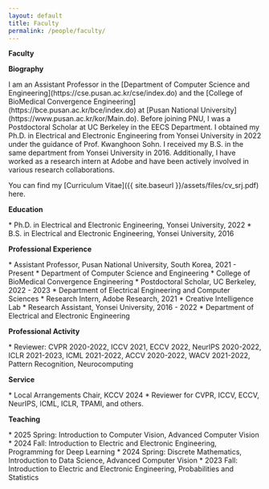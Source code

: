 ```yaml
---
layout: default
title: Faculty
permalink: /people/faculty/
---
```


<p><strong>Faculty</strong></p>

<p><strong>Biography</strong></p>
I am an Assistant Professor in the [Department of Computer Science and Engineering](https://cse.pusan.ac.kr/cse/index.do) and the [College of BioMedical Convergence Engineering](https://bce.pusan.ac.kr/bce/index.do) at [Pusan National University](https://www.pusan.ac.kr/kor/Main.do). Before joining PNU, I was a Postdoctoral Scholar at UC Berkeley in the EECS Department. I obtained my Ph.D. in Electrical and Electronic Engineering from Yonsei University in 2022 under the guidance of Prof. Kwanghoon Sohn. I received my B.S. in the same department from Yonsei University in 2016. Additionally, I have worked as a research intern at Adobe and have been actively involved in various research collaborations.

You can find my [Curriculum Vitae]({{ site.baseurl }}/assets/files/cv_srj.pdf) here.

<p><strong>Education</strong></p>
* Ph.D. in Electrical and Electronic Engineering, Yonsei University, 2022
* B.S. in Electrical and Electronic Engineering, Yonsei University, 2016

<p><strong>Professional Experience</strong></p>
* Assistant Professor, Pusan National University, South Korea, 2021 - Present  
  * Department of Computer Science and Engineering
  * College of BioMedical Convergence Engineering  
* Postdoctoral Scholar, UC Berkeley, 2022 - 2023  
  * Department of Electrical Engineering and Computer Sciences
* Research Intern, Adobe Research, 2021  
  * Creative Intelligence Lab
* Research Assistant, Yonsei University, 2016 - 2022  
  * Department of Electrical and Electronic Engineering

<p><strong>Professional Activity</strong></p>
* Reviewer: CVPR 2020-2022, ICCV 2021, ECCV 2022, NeurIPS 2020-2022, ICLR 2021-2023, ICML 2021-2022, ACCV 2020-2022, WACV 2021-2022, Pattern Recognition, Neurocomputing

<p><strong>Service</strong></p>
* Local Arrangements Chair, KCCV 2024  
* Reviewer for CVPR, ICCV, ECCV, NeurIPS, ICML, ICLR, TPAMI, and others.

<p><strong>Teaching</strong></p>
* 2025 Spring: Introduction to Computer Vision, Advanced Computer Vision
* 2024 Fall: Introduction to Electric and Electronic Engineering, Programming for Deep Learning
* 2024 Spring: Discrete Mathematics, Introduction to Data Science, Advanced Computer Vision
* 2023 Fall: Introduction to Electric and Electronic Engineering, Probabilities and Statistics
